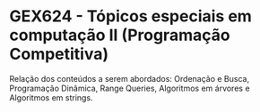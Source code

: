 # GEX624 - Tópicos especiais em computação II (Programação Competitiva)


Relação dos conteúdos a serem abordados: Ordenação e Busca,  Programação Dinâmica,  Range Queries, Algoritmos em árvores e Algoritmos em strings.
